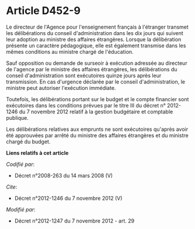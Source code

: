 # Article D452-9

Le directeur de l'Agence pour l'enseignement français à l'étranger transmet les délibérations du conseil d'administration
dans les dix jours qui suivent leur adoption au ministre des affaires étrangères. Lorsque la délibération présente un
caractère pédagogique, elle est également transmise dans les mêmes conditions au ministre chargé de l'éducation. 

Sauf opposition ou demande de surseoir à exécution adressée au directeur de l'agence par le ministre des affaires étrangères,
les délibérations du conseil d'administration sont exécutoires quinze jours après leur transmission. En cas d'urgence
déclarée par le conseil d'administration, le ministre peut autoriser l'exécution immédiate. 

Toutefois, les délibérations portant sur le budget et le compte financier sont exécutoires dans les conditions prévues par le
titre III du décret n° 2012-1246 du 7 novembre 2012 relatif à la gestion budgétaire et comptable publique. 

Les délibérations relatives aux emprunts ne sont exécutoires qu'après avoir été approuvées par arrêté du ministre des
affaires étrangères et du ministre chargé du budget.

**Liens relatifs à cet article**

_Codifié par_:

  - Décret n°2008-263 du 14 mars 2008 (V)

_Cite_:

  - Décret n°2012-1246 du 7 novembre 2012 (V)

_Modifié par_:

  - Décret n°2012-1247 du 7 novembre 2012 - art. 29
